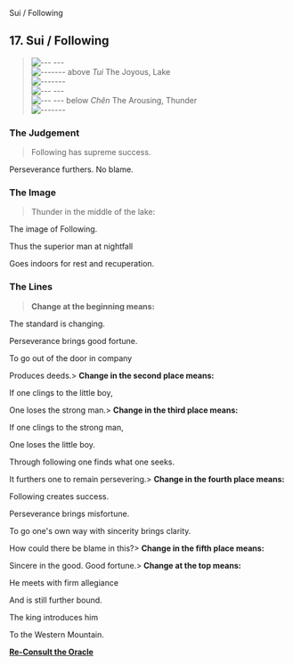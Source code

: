 Sui / Following
## 17. Sui / Following
> ![--- ---](../images/yinU.gif)   
> ![-------](../images/yangU.gif) above _Tui_ The Joyous, Lake  
> ![-------](../images/yangU.gif)   
> ![--- ---](../images/yinU.gif)   
> ![--- ---](../images/yinU.gif) below _Chên_ The Arousing, Thunder  
> ![-------](../images/yangU.gif)
### The Judgement
> Following has supreme success.  
>  Perseverance furthers. No blame.
### The Image
> Thunder in the middle of the lake:  
>  The image of Following.  
>  Thus the superior man at nightfall  
>  Goes indoors for rest and recuperation.
### The Lines
> **Change at the beginning means:**  
>  The standard is changing.  
>  Perseverance brings good fortune.  
>  To go out of the door in company  
>  Produces deeds.> **Change in the second place means:**  
>  If one clings to the little boy,  
>  One loses the strong man.> **Change in the third place means:**  
>  If one clings to the strong man,  
>  One loses the little boy.  
>  Through following one finds what one seeks.  
>  It furthers one to remain persevering.> **Change in the fourth place means:**  
>  Following creates success.  
>  Perseverance brings misfortune.  
>  To go one's own way with sincerity brings clarity.  
>  How could there be blame in this?> **Change in the fifth place means:**  
>  Sincere in the good. Good fortune.> **Change at the top means:**  
>  He meets with firm allegiance  
>  And is still further bound.  
>  The king introduces him  
>  To the Western Mountain.

**[Re-Consult the Oracle](../index.html)**

